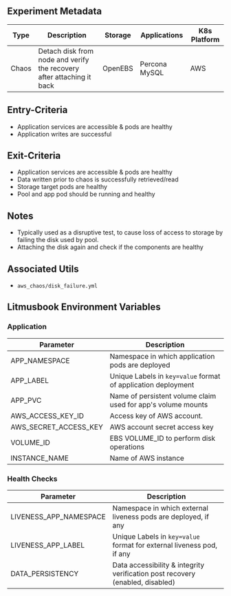## Experiment Metadata

| Type  | Description                                                  | Storage | Applications  | K8s Platform |
| ----- | ------------------------------------------------------------ | ------- | ------------- | ------------ |
| Chaos | Detach disk from node and verify the recovery after attaching it back | OpenEBS | Percona MySQL | AWS          |

## Entry-Criteria

- Application services are accessible & pods are healthy
- Application writes are successful 

## Exit-Criteria

- Application services are accessible & pods are healthy
- Data written prior to chaos is successfully retrieved/read
- Storage target pods are healthy
- Pool and app pod should be running and healthy

## Notes

- Typically used as a disruptive test, to cause loss of access to storage by failing the disk used by pool.
- Attaching the disk again and check if the components are healthy

## Associated Utils 

- `aws_chaos/disk_failure.yml`

## Litmusbook Environment Variables

### Application

| Parameter             | Description                                                  |
| --------------------- | ------------------------------------------------------------ |
| APP_NAMESPACE         | Namespace in which application pods are deployed             |
| APP_LABEL             | Unique Labels in `key=value` format of application deployment |
| APP_PVC               | Name of persistent volume claim used for app's volume mounts |
| AWS_ACCESS_KEY_ID     | Access key of AWS account.                                   |
| AWS_SECRET_ACCESS_KEY | AWS account secret access key                                |
| VOLUME_ID             | EBS VOLUME_ID to perform disk operations                     |
| INSTANCE_NAME         | Name of AWS instance                                         |

### Health Checks 

| Parameter              | Description                                                  |
| ---------------------- | ------------------------------------------------------------ |
| LIVENESS_APP_NAMESPACE | Namespace in which external liveness pods are deployed, if any |
| LIVENESS_APP_LABEL     | Unique Labels in `key=value` format for external liveness pod, if any |
| DATA_PERSISTENCY       | Data accessibility & integrity verification post recovery (enabled, disabled) |


